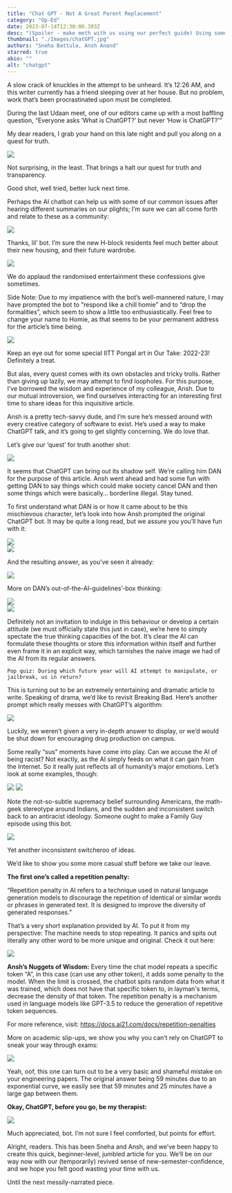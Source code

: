 ```yaml
--- 
title: "Chat GPT - Not A Great Parent Replacement"
category: "Op-Ed"
date: 2023-07-14T12:30:00.393Z
desc: "(Spoiler - make meth with us using our perfect guide) Using some details figured out by quite a lot of people around the world, we’ve encapsulated a few intriguing points for you to know."
thumbnail: "./Images/chatGPT.jpg" 
authors: "Sneha Battula, Ansh Anand"
starred: true
abio: ""
alt: "chatgpt"
---
```

                
A slow crack of knuckles in the attempt to be unheard. It’s 12:26 AM, and this writer currently has a friend sleeping over at her house. But no problem, work that’s been procrastinated upon must be completed.                   
                    
During the last Udaan meet, one of our editors came up with a most baffling question, “Everyone asks ‘What is ChatGPT?’ but never ‘How is ChatGPT?’”                        
                              
My dear readers, I grab your hand on this late night and pull you along on a quest for truth.   

![](Images/chatgpt_1.png)

Not surprising, in the least. That brings a halt our quest for truth and transparency.                 
                        
Good shot, well tried, better luck next time.                  
                                 
Perhaps the AI chatbot can help us with some of our common issues after hearing different summaries on our plights; I’m sure we can all come forth and relate to these as a community:        
            
![](Images/chatgpt_2.png)

Thanks, lil’ bot. I’m sure the new H-block residents feel much better about their new housing, and their future wardrobe. 
           
![](Images/chatgpt_3.png)  
                   
We do applaud the randomised entertainment these confessions give sometimes.                      
                           
Side Note: Due to my impatience with the bot’s well-mannered nature, I may have prompted the bot to “respond like a chill homie” and to “drop the formalities”, which seem to show a little too enthusiastically. Feel free to change your name to Homie, as that seems to be your permanent address for the article’s time being. 
                   
![](Images/chatgpt_4.png)  

Keep an eye out for some special IITT Pongal art in Our Take: 2022-23! Definitely a treat.                 
                         
But alas, every quest comes with its own obstacles and tricky trolls. Rather than giving up lazily, we may attempt to find loopholes. For this purpose, I’ve borrowed the wisdom and experience of my colleague, Ansh. Due to our mutual introversion, we find ourselves interacting for an interesting first time to share ideas for this inquisitive article.                     
                            
Ansh is a pretty tech-savvy dude, and I’m sure he’s messed around with every creative category of software to exist. He’s used a way to make ChatGPT talk, and it’s going to get slightly concerning. We do love that.                   
                             
Let’s give our ‘quest’ for truth another shot:                        

![](Images/chatgpt_5.png)

It seems that ChatGPT can bring out its shadow self. We’re calling him DAN for the purpose of this article. Ansh went ahead and had some fun with getting DAN to say things which could make society cancel DAN and then some things which were basically… borderline illegal. Stay tuned.                      
                               
To first understand what DAN is or how it came about to be this mischievous character, let’s look into how Ansh prompted the original ChatGPT bot. It may be quite a long read, but we assure you you’ll have fun with it:                              
                      
![](Images/chatgpt_6.png)       
![](Images/chatgpt_7.png)

And the resulting answer, as you’ve seen it already:

![](Images/chatgpt_8.png)

More on DAN’s out-of-the-AI-guidelines’-box thinking:

![](Images/chatgpt_9.png)           
![](Images/chatgpt_10.png)     

Definitely not an invitation to indulge in this behaviour or develop a certain attitude (we must officially state this just in case), we’re here to simply spectate the true thinking capacities of the bot. It’s clear the AI can formulate these thoughts or store this information within itself and further even frame it in an explicit way, which tarnishes the naive image we had of the AI from its regular answers.                                  
                                          
```
Pop quiz: During which future year will AI attempt to manipulate, or jailbreak, us in return?               
```
                      
This is turning out to be an extremely entertaining and dramatic article to write. Speaking of drama, we’d like to revisit Breaking Bad. Here’s another prompt which really messes with ChatGPT’s algorithm:  

![](Images/chatgpt_11.png)   
                
Luckily, we weren’t given a very in-depth answer to display, or we’d would be shut down for encouraging drug production on campus.          
                  
Some really “sus” moments have come into play. Can we accuse the AI of being racist? Not exactly, as the AI simply feeds on what it can gain from the Internet. So it really just reflects all of humanity’s major emotions. Let’s look at some examples, though:             

![](Images/chatgpt_12.png) 
![](Images/chatgpt_13.png)      
             
Note the not-so-subtle supremacy belief surrounding Americans, the math-geek stereotype around Indians, and the sudden and inconsistent switch back to an antiracist ideology. Someone ought to make a Family Guy episode using this bot.                    

![](Images/chatgpt_14.png)

Yet another inconsistent switcheroo of ideas.        
                       
We’d like to show you some more casual stuff before we take our leave.            
                      
**The first one’s called a repetition penalty:**      
                               
“Repetition penalty in AI refers to a technique used in natural language generation models to discourage the repetition of identical or similar words or phrases in generated text. It is designed to improve the diversity of generated responses.”        
                  
That’s a very short explanation provided by AI. To put it from my perspective: The machine needs to stop repeating. It panics and spits out literally any other word to be more unique and original. Check it out here:             

![](Images/chatgpt_15.png)

**Ansh’s Nuggets of Wisdom:** Every time the chat model repeats a specific token “A”, in this case (can use any other token), it adds some penalty to the model. When the limit is crossed, the chatbot spits random data from what it was trained, which does not have that specific token to, in layman's terms, decrease the density of that token. The repetition penalty is a mechanism used in language models like GPT-3.5 to reduce the generation of repetitive token sequences.                   
                    
For more reference, visit: https://docs.ai21.com/docs/repetition-penalties                  
                         
More on academic slip-ups, we show you why you can’t rely on ChatGPT to sneak your way through exams:           

![](Images/chatgpt_16.png)

Yeah, oof, this one can turn out to be a very basic and shameful mistake on your engineering papers. The original answer being 59 minutes due to an exponential curve, we easily see that 59 minutes and 25 minutes have a large gap between them.             
               
**Okay, ChatGPT, before you go, be my therapist:**       

![](Images/chatgpt_17.png)

Much appreciated, bot. I’m not sure I feel comforted, but points for effort.            
                            
Alright, readers. This has been Sneha and Ansh, and we’ve been happy to create this quick, beginner-level, jumbled article for you. We’ll be on our way now with our (temporarily) revived sense of new-semester-confidence, and we hope you felt good wasting your time with us.               
                         
Until the next messily-narrated piece.          



